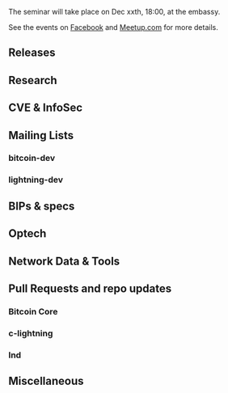 The seminar will take place on Dec xxth, 18:00, at the embassy.

See the events on [Facebook](https://www.facebook.com/events/XXXXXXX/)
and [Meetup.com](https://www.meetup.com/bitcoin-il/events/XXXXXXX/)
for more details.

## Releases

## Research

## CVE & InfoSec

## Mailing Lists

### bitcoin-dev

### lightning-dev

## BIPs & specs

## Optech

## Network Data & Tools

## Pull Requests and repo updates

### Bitcoin Core

### c-lightning

### lnd

## Miscellaneous

